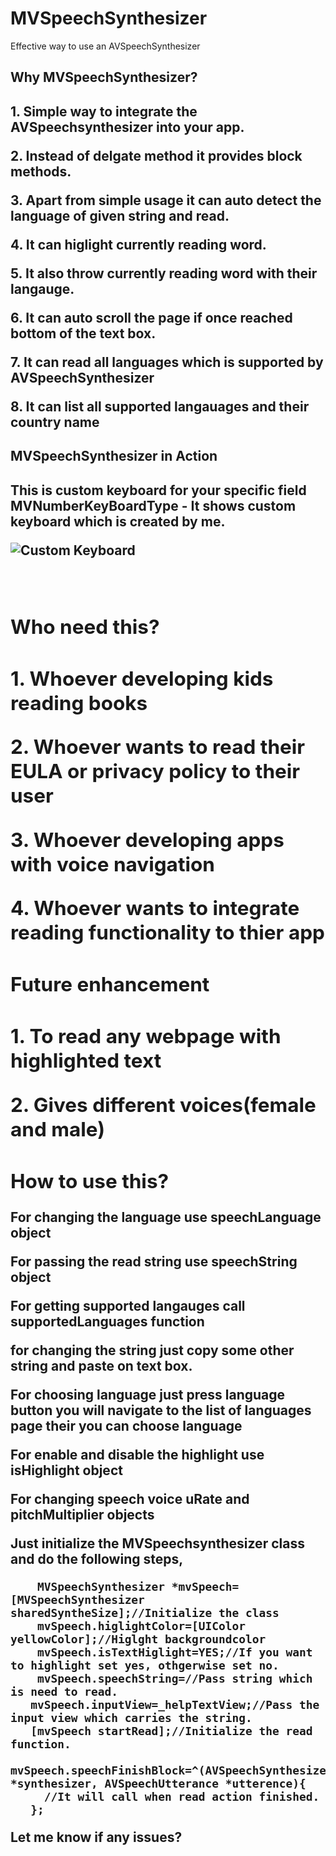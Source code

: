 MVSpeechSynthesizer
===================

Effective way to use an AVSpeechSynthesizer

 <h2>Why MVSpeechSynthesizer?<h2> 
 
<p>1. Simple way to integrate the AVSpeechsynthesizer into your app.</p>
<p>2. Instead of delgate method it provides block methods.</p>
<p>3. Apart from simple usage it can auto detect the language of given string and read.</p>
<p>4. It can higlight currently reading word.</p>
<p>5. It also throw currently reading word with their langauge.</p> 
<p>6. It can auto scroll the page if once reached bottom of the text box.</p>
<p>7. It can read all languages which is supported by AVSpeechSynthesizer</p>
<p>8. It can list all supported langauages and their country name</p>

<h2>MVSpeechSynthesizer in Action<h2>
  <div>This is custom keyboard for your specific field</div>
  <div><b>MVNumberKeyBoardType</b> - It shows custom keyboard which is created by me.
  <br>

   ![Custom Keyboard](https://raw.githubusercontent.com/vimalmurugan89/MVSpeechSynthesizer/master/speechsynthesizer.gif)

   <br>

<h2>Who need this?<h2>

<p>1. Whoever developing kids reading books</p>
<p>2. Whoever wants to read their EULA or privacy policy to their user</p>
<p>3. Whoever developing apps with voice navigation</p>
<p>4. Whoever wants to integrate reading functionality to thier app</p>

<h2>Future enhancement<h2>

   <p>1. To read any webpage with highlighted text</p>
   <p>2. Gives different voices(female and male)</p>

<h2>How to use this?</h2>
   <p>For changing the language use <b>speechLanguage</b> object</p>
   <p>For passing the read string use <b>speechString</b> object </p>
   <p>For getting supported langauges call <b>supportedLanguages</b> function</p>
   <p>for changing the string just copy some other string and paste on text box.</p>
   <p>For choosing language just press language button you will navigate to the list of languages page their you can choose language</p>
   <p>For enable and disable the highlight use <b>isHighlight</b> object</p>
   <p>For changing speech voice <b>uRate</b> and <b>pitchMultiplier</b> objects</p>
    
   <p>Just initialize the <b>MVSpeechsynthesizer</b> class and do the following steps,</p>
   
        MVSpeechSynthesizer *mvSpeech=[MVSpeechSynthesizer sharedSyntheSize];//Initialize the class
        mvSpeech.higlightColor=[UIColor yellowColor];//Higlght backgroundcolor
        mvSpeech.isTextHiglight=YES;//If you want to highlight set yes, othgerwise set no.
        mvSpeech.speechString=//Pass string which is need to read.
       mvSpeech.inputView=_helpTextView;//Pass the input view which carries the string.
       [mvSpeech startRead];//Initialize the read function.
       mvSpeech.speechFinishBlock=^(AVSpeechSynthesizer *synthesizer, AVSpeechUtterance *utterence){
         //It will call when read action finished.
       };
       
    
<p>Let me know if any issues?</p>






 
